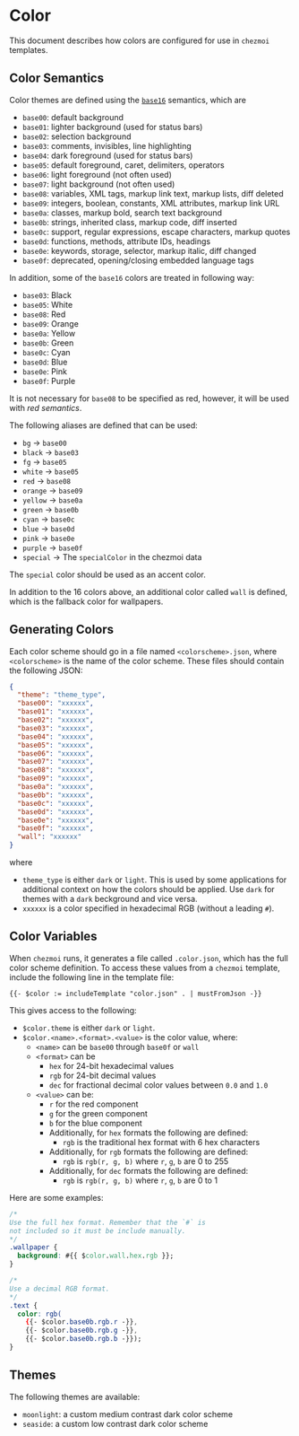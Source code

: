 # Color

This document describes how colors are configured for use in `chezmoi`
templates.



## Color Semantics

Color themes are defined using the
[`base16`](https://github.com/chriskempson/base16) semantics, which are

- `base00`: default background
- `base01`: lighter background (used for status bars)
- `base02`: selection background
- `base03`: comments, invisibles, line highlighting
- `base04`: dark foreground (used for status bars)
- `base05`: default foreground, caret, delimiters, operators
- `base06`: light foreground (not often used)
- `base07`: light background (not often used)
- `base08`: variables, XML tags, markup link text, markup lists, diff deleted
- `base09`: integers, boolean, constants, XML attributes, markup link URL
- `base0a`: classes, markup bold, search text background
- `base0b`: strings, inherited class, markup code, diff inserted
- `base0c`: support, regular expressions, escape characters, markup quotes
- `base0d`: functions, methods, attribute IDs, headings
- `base0e`: keywords, storage, selector, markup italic, diff changed
- `base0f`: deprecated, opening/closing embedded language tags

In addition, some of the `base16` colors are treated in following way:

- `base03`: Black
- `base05`: White
- `base08`: Red
- `base09`: Orange
- `base0a`: Yellow
- `base0b`: Green
- `base0c`: Cyan
- `base0d`: Blue
- `base0e`: Pink
- `base0f`: Purple

It is not necessary for `base08` to be specified as red, however, it will be
used with _red semantics_.

The following aliases are defined that can be used:

- `bg` → `base00`
- `black` → `base03`
- `fg` → `base05`
- `white` → `base05`
- `red` → `base08`
- `orange` → `base09`
- `yellow` → `base0a`
- `green` → `base0b`
- `cyan` → `base0c`
- `blue` → `base0d`
- `pink` → `base0e`
- `purple` → `base0f`
- `special` → The `specialColor` in the chezmoi data

The `special` color should be used as an accent color.

In addition to the 16 colors above, an additional color called `wall` is
defined, which is the fallback color for wallpapers.



## Generating Colors

Each color scheme should go in a file named `<colorscheme>.json`, where
`<colorscheme>` is the name of the color scheme. These files should contain the
following JSON:

```json
{
  "theme": "theme_type",
  "base00": "xxxxxx",
  "base01": "xxxxxx",
  "base02": "xxxxxx",
  "base03": "xxxxxx",
  "base04": "xxxxxx",
  "base05": "xxxxxx",
  "base06": "xxxxxx",
  "base07": "xxxxxx",
  "base08": "xxxxxx",
  "base09": "xxxxxx",
  "base0a": "xxxxxx",
  "base0b": "xxxxxx",
  "base0c": "xxxxxx",
  "base0d": "xxxxxx",
  "base0e": "xxxxxx",
  "base0f": "xxxxxx",
  "wall": "xxxxxx"
}
```

where

- `theme_type` is either `dark` or `light`. This is used by some applications
  for additional context on how the colors should be applied. Use `dark` for
  themes with a `dark` beckground and vice versa.
- `xxxxxx` is a color specified in hexadecimal RGB (without a leading `#`).



## Color Variables

When `chezmoi` runs, it generates a file called `.color.json`, which has the
full color scheme definition. To access these values from a `chezmoi` template,
include the following line in the template file:

```
{{- $color := includeTemplate "color.json" . | mustFromJson -}}
```

This gives access to the following:

- `$color.theme` is either `dark` or `light`.
- `$color.<name>.<format>.<value>` is the color value, where:
  - `<name>` can be `base00` through `base0f` or `wall`
  - `<format>` can be
    - `hex` for 24-bit hexadecimal values
    - `rgb` for 24-bit decimal values
    - `dec` for fractional decimal color values between `0.0` and `1.0`
  - `<value>` can be:
    - `r` for the red component
    - `g` for the green component
    - `b` for the blue component
    - Additionally, for `hex` formats the following are defined:
      - `rgb` is the traditional hex format with 6 hex characters
    - Additionally, for `rgb` formats the following are defined:
      - `rgb` is `rgb(r, g, b)` where `r`, `g`, `b` are 0 to 255
    - Additionally, for `dec` formats the following are defined:
      - `rgb` is `rgb(r, g, b)` where `r`, `g`, `b` are 0 to 1

Here are some examples:

```css
/*
Use the full hex format. Remember that the `#` is
not included so it must be include manually.
*/
.wallpaper {
  background: #{{ $color.wall.hex.rgb }};
}

/*
Use a decimal RGB format.
*/
.text {
  color: rgb(
    {{- $color.base0b.rgb.r -}},
    {{- $color.base0b.rgb.g -}},
    {{- $color.base0b.rgb.b -}});
}
```

## Themes

The following themes are available:

- `moonlight`: a custom medium contrast dark color scheme
- `seaside`: a custom low contrast dark color scheme
